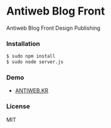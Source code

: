 # Antiweb Blog Front

Antiweb Blog Front Design Publishing

### Installation

```sh
$ sudo npm install
$ sudo node server.js
```

### Demo

* [ANTIWEB.KR]

### License
MIT

   [ANTIWEB.KR]: <http://antiweb.kr>
